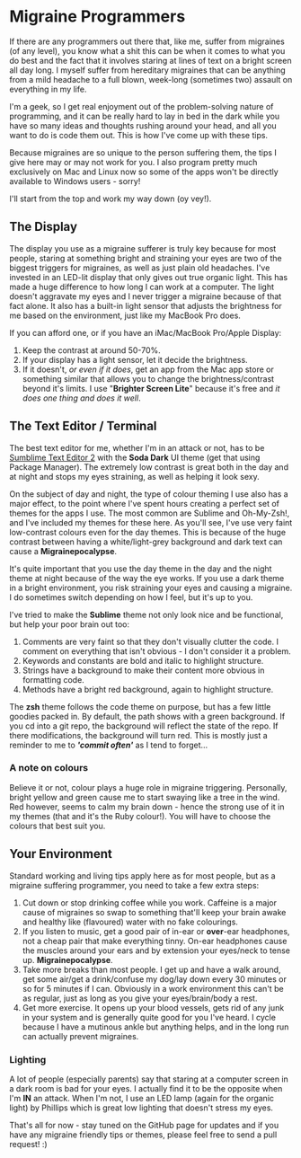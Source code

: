 # Migraine Programmers
If there are any programmers out there that, like me, suffer from migraines (of any level), you know what a shit this can be when it comes to what you do best and the fact that it involves staring at lines of text on a bright screen all day long. I myself suffer from hereditary migraines that can be anything from a mild headache to a full blown, week-long (sometimes two) assault on everything in my life.

I'm a geek, so I get real enjoyment out of the problem-solving nature of programming, and it can be really hard to lay in bed in the dark while you have so many ideas and thoughts rushing around your head, and all you want to do is code them out. This is how I've come up with these tips.

Because migraines are so unique to the person suffering them, the tips I give here may or may not work for you. I also program pretty much exclusively on Mac and Linux now so some of the apps won't be directly available to Windows users - sorry!

I'll start from the top and work my way down (oy vey!).

## The Display
The display you use as a migraine sufferer is truly key because for most people, staring at something bright and straining your eyes are two of the biggest triggers for migraines, as well as just plain old headaches. I've invested in an LED-lit display that only gives out true organic light. This has made a huge difference to how long I can work at a computer. The light doesn't aggravate my eyes and I never trigger a migraine because of that fact alone. It also has a built-in light sensor that adjusts the brightness for me based on the environment,  just like my MacBook Pro does. 

If you can afford one, or if you have an iMac/MacBook Pro/Apple Display:

1. Keep the contrast at around 50-70%.
2. If your display has a light sensor, let it decide the brightness.
3. If it doesn't, *or even if it does*, get an app from the Mac app store or something similar that allows you to change the brightness/contrast beyond it's limits. I use "**Brighter Screen Lite**" because it's free and *it does one thing and does it well*.

## The Text Editor / Terminal
The best text editor for me, whether I'm in an attack or not, has to be [Sumblime Text Editor 2](http://www.sublimetext.com/2) with the **Soda Dark** UI theme (get that using Package Manager). The extremely low contrast is great both in the day and at night and stops my eyes straining, as well as helping it look sexy.

On the subject of day and night, the type of colour theming  I use also has a major effect, to the point where I've spent hours creating a perfect set of themes for the apps I  use. The most common are Sublime and Oh-My-Zsh!, and I've included my themes for these here. As you'll see, I've use very faint low-contrast colours even for the day themes. This is because of the huge contrast between having a white/light-grey background and dark text can cause a **Migrainepocalypse**.

It's quite important that you use the day theme in the day and the night theme at night because of the way the eye works. If you use a dark theme in a bright environment, you risk straining your eyes and causing a migraine. I do sometimes switch depending on how I feel, but it's up to you.

I've tried to make the **Sublime** theme not only look nice and be functional, but help your poor brain out too:

1. Comments are very faint so that they don't visually clutter the code. I comment on everything that isn't obvious - I don't consider it a problem.
2. Keywords and constants are bold and italic to highlight structure.
3. Strings have a background to make their content more obvious in formatting code.
4. Methods have a bright red background, again to highlight structure.

The **zsh** theme follows the code theme on purpose, but has a few little goodies packed in. By default, the path shows with a green background. If you cd into a git repo, the background will reflect the state of the repo. If there modifications, the background will turn red. This is mostly just a reminder to me to ***'commit often'*** as I tend to forget…

### A note on colours
Believe it or not, colour plays a huge role in migraine triggering. Personally, bright yellow and green cause me to start swaying like a tree in the wind. Red however, seems to calm my brain down - hence the strong use of it in my themes (that and it's the Ruby colour!). You will have to choose the colours that best suit you.

## Your Environment
Standard working and living tips apply here as for most people, but as a migraine suffering programmer, you need to take a few extra steps:

1. Cut down or stop drinking coffee while you work. Caffeine is a major cause of migraines so swap to something that'll keep your brain awake and healthy like (flavoured) water with no fake colourings.
2. If you listen to music, get a good pair of in-ear or **over**-ear headphones, not a cheap pair that make everything tinny. On-ear headphones cause the muscles around your ears and by extension your eyes/neck to tense up. **Migrainepocalypse**.
3. Take more breaks than most people. I get up and have a walk around, get some air/get a drink/confuse my dog/lay down every 30 minutes or so for 5 minutes if I can. Obviously in a work environment this can't be as regular, just as long as you give your eyes/brain/body a rest.
4. Get more exercise. It opens up your blood vessels, gets rid of any junk in your system and is generally quite good for you I've heard. I cycle because I have a mutinous ankle but anything helps, and in the long run can actually prevent migraines.

### Lighting
A lot of people (especially parents) say that staring at a computer screen in a dark room is bad for your eyes. I actually find it to be the opposite when I'm **IN** an attack. When I'm not, I use an LED lamp (again for the organic light) by Phillips which is great low lighting that doesn't stress my eyes.

That's all for now - stay tuned on the GitHub page for updates and if you have any migraine friendly tips or themes, please feel free to send a pull request! :)